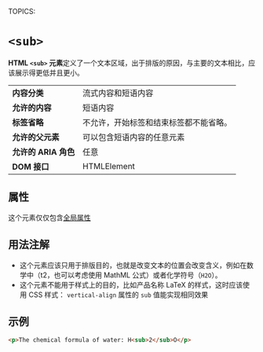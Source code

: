 TOPICS: <sub>

# `<sub>`

**HTML `<sub>` 元素**定义了一个文本区域，出于排版的原因，与主要的文本相比，应该展示得更低并且更小。

|  |  |
| :-- | :-- |
| **内容分类** | 流式内容和短语内容 |
| **允许的内容** | 短语内容 |
| **标签省略** | 不允许，开始标签和结束标签都不能省略。 |
| **允许的父元素** | 可以包含短语内容的任意元素 |
| **允许的 ARIA 角色** | 任意 |
| **DOM 接口** | HTMLElement |

## 属性

这个元素仅仅包含[全局属性](/zh-hans/webfrontend/HTML_Global_Attributes)

## 用法注解

- 这个元素应该只用于排版目的，也就是改变文本的位置会改变含义，例如在数学中（t2，也可以考虑使用 MathML 公式）或者化学符号（`H2O`）。
- 这个元素不能用于样式上的目的，比如产品名称 LaTeX 的样式，这时应该使用 CSS 样式： `vertical-align` 属性的 `sub` 值能实现相同效果

## 示例

```html
<p>The chemical formula of water: H<sub>2</sub>O</p>
```
